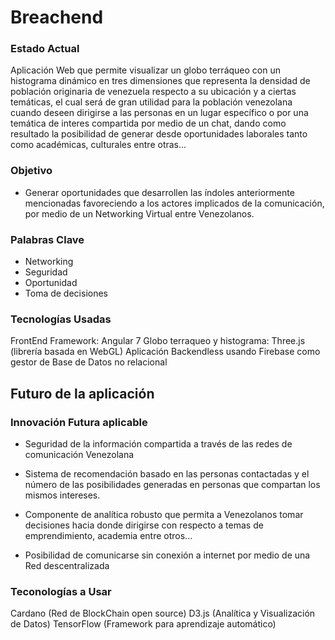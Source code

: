 # Breachend

### Estado Actual

Aplicación Web que permite visualizar un globo terráqueo con un histograma dinámico en tres dimensiones que representa la densidad de población originaria de venezuela respecto a su ubicación y a ciertas temáticas, el cual será de gran utilidad para la población venezolana cuando deseen dirigirse a las personas en un lugar específico o por una temática de interes compartida por medio de un chat, dando como resultado la posibilidad de generar desde oportunidades laborales tanto como académicas, culturales entre otras...

### Objetivo

- Generar oportunidades que desarrollen las índoles anteriormente mencionadas favoreciendo a los actores implicados de la comunicación, por medio de un Networking Virtual entre Venezolanos.

### Palabras Clave

- Networking
- Seguridad
- Oportunidad
- Toma de decisiones

### Tecnologías Usadas

FrontEnd Framework: Angular 7
Globo terraqueo y histograma: Three.js (librería basada en WebGL)
Aplicación Backendless usando Firebase como gestor de Base de Datos no relacional

## Futuro de la aplicación

### Innovación Futura aplicable

- Seguridad de la información compartida a través de las redes de comunicación Venezolana

- Sistema de recomendación basado en las personas contactadas y el número de las posibilidades generadas en personas que compartan los mismos intereses.

- Componente de analítica robusto que permita a Venezolanos tomar decisiones hacia donde dirigirse con respecto a temas de emprendimiento, academia entre otros...

- Posibilidad de comunicarse sin conexión a internet por medio de una Red descentralizada

### Teconologías a Usar

Cardano (Red de BlockChain open source)
D3.js (Analítica y Visualización de Datos)
TensorFlow (Framework para aprendizaje automático)

